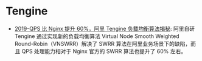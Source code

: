 # Tengine

- [2019-QPS 比 Nginx 提升 60%，阿里 Tengine 负载均衡算法揭秘](https://mp.weixin.qq.com/s/3KZ99d94yqRDxEByn7nGWg): 阿里自研 Tengine 通过实现新的负载均衡算法 Virtual Node Smooth Weighted Round-Robin（VNSWRR）解决了 SWRR 算法在阿里业务场景下的缺陷，而且 QPS 处理能力相对于 Nginx 官方的 SWRR 算法也提升了 60% 左右。
